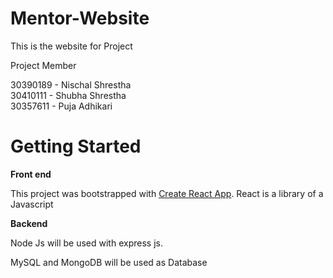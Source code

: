 # Mentor-Website
This is the website for Project

Project Member

30390189 - Nischal Shrestha    
30410111 - Shubha Shrestha  
30357611 - Puja Adhikari   

# Getting Started 

**Front end**

This project was bootstrapped with [Create React App](https://github.com/facebook/create-react-app).
React is a library of a Javascript

**Backend**

Node Js will be used with express js.

MySQL and MongoDB will be used as Database

